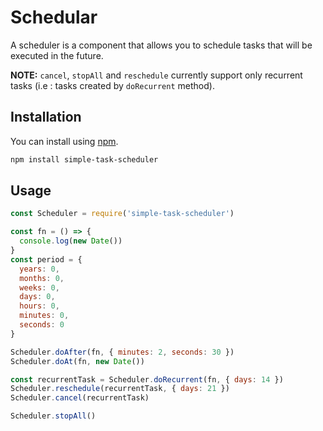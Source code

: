 # Schedular

A scheduler is a component that allows you to schedule tasks that will be
executed in the future.

**NOTE:** `cancel`, `stopAll` and `reschedule` currently support only recurrent tasks (i.e : tasks created by `doRecurrent` method).

## Installation

You can install using [npm](https://www.npmjs.com/package/simple-task-scheduler).

```bash
npm install simple-task-scheduler
```

## Usage

```javascript
const Scheduler = require('simple-task-scheduler')

const fn = () => {
  console.log(new Date())
}
const period = {
  years: 0,
  months: 0,
  weeks: 0,
  days: 0,
  hours: 0,
  minutes: 0,
  seconds: 0
}

Scheduler.doAfter(fn, { minutes: 2, seconds: 30 })
Scheduler.doAt(fn, new Date())

const recurrentTask = Scheduler.doRecurrent(fn, { days: 14 })
Scheduler.reschedule(recurrentTask, { days: 21 })
Scheduler.cancel(recurrentTask)

Scheduler.stopAll()
```
